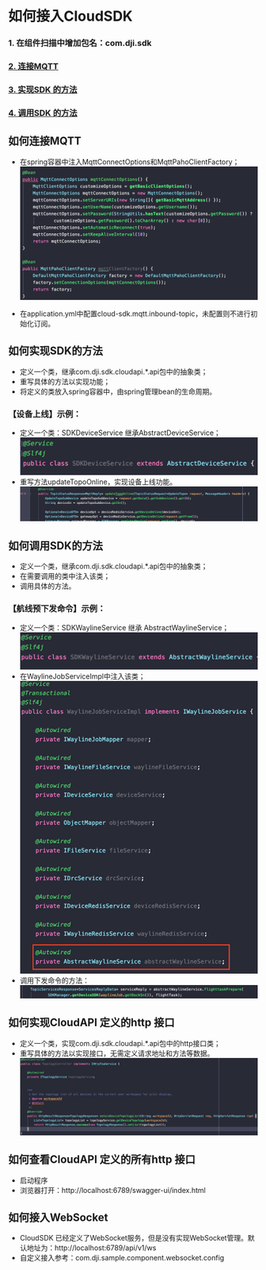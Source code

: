 # 如何接入CloudSDK
### 1. 在组件扫描中增加包名：com.dji.sdk
### [2. 连接MQTT](#如何连接MQTT)
### [3. 实现SDK 的方法](#如何实现SDK的方法)
### [4. 调用SDK 的方法](#如何调用SDK的方法)


## 如何连接MQTT
- 在spring容器中注入MqttConnectOptions和MqttPahoClientFactory；  
  ![1](../../../../resources/image/6.png)

- 在application.yml中配置cloud-sdk.mqtt.inbound-topic，未配置则不进行初始化订阅。


## 如何实现SDK的方法
 - 定义一个类，继承com.dji.sdk.cloudapi.*.api包中的抽象类；
 - 重写具体的方法以实现功能；
 - 将定义的类放入spring容器中，由spring管理bean的生命周期。
### 【设备上线】示例：
 - 定义一个类：SDKDeviceService 继承AbstractDeviceService；  
![1](../../../../resources/image/1.png)
 - 重写方法updateTopoOnline，实现设备上线功能。  
![1](../../../../resources/image/2.png)

## 如何调用SDK的方法
 - 定义一个类，继承com.dji.sdk.cloudapi.*.api包中的抽象类；
 - 在需要调用的类中注入该类；
 - 调用具体的方法。
### 【航线预下发命令】示例：
 - 定义一个类：SDKWaylineService 继承 AbstractWaylineService；  
![1](../../../../resources/image/3.png)
 - 在WaylineJobServiceImpl中注入该类；  
![1](../../../../resources/image/4.png)
 - 调用下发命令的方法：  
![1](../../../../resources/image/5.png)

## 如何实现CloudAPI 定义的http 接口
 - 定义一个类，实现com.dji.sdk.cloudapi.*.api包中的http接口类；
 - 重写具体的方法以实现接口，无需定义请求地址和方法等数据。  
 ![1](../../../../resources/image/7.png)
 
## 如何查看CloudAPI 定义的所有http 接口
 - 启动程序
 - 浏览器打开：http://localhost:6789/swagger-ui/index.html

## 如何接入WebSocket
 - CloudSDK 已经定义了WebSocket服务，但是没有实现WebSocket管理。默认地址为：http://localhost:6789/api/v1/ws 
 - 自定义接入参考：com.dji.sample.component.websocket.config